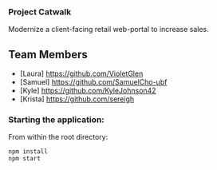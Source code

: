 ### Project Catwalk
Modernize a client-facing retail web-portal to increase sales.

## Team Members

- [Laura]
https://github.com/VioletGlen
- [Samuel]
https://github.com/SamuelCho-ubf
- [Kyle]
https://github.com/KyleJohnson42
- [Krista]
https://github.com/sereigh

### Starting the application:

From within the root directory:

```
npm install
npm start
```
